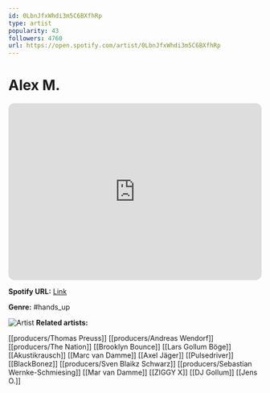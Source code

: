 ```yaml
---
id: 0LbnJfxWhdi3m5C6BXfhRp
type: artist
popularity: 43
followers: 4760
url: https://open.spotify.com/artist/0LbnJfxWhdi3m5C6BXfhRp
---
```

# Alex M.

<iframe style="border-radius:12px" src="https://open.spotify.com/embed/artist/0LbnJfxWhdi3m5C6BXfhRp" width="100%" height="352" frameBorder="0" allowfullscreen="" allow="autoplay; clipboard-write; encrypted-media; fullscreen; picture-in-picture" loading="lazy"></iframe>

**Spotify URL:** [Link](https://open.spotify.com/artist/0LbnJfxWhdi3m5C6BXfhRp)

**Genre:**  #hands_up

![Artist](https://i.scdn.co/image/ab6761610000e5eb3137652decdd09ed405a5ec8)
**Related artists:**

[[producers/Thomas Preuss]]
[[producers/Andreas Wendorf]]
[[producers/The Nation]]
[[Brooklyn Bounce]]
[[Lars Gollum Böge]]
[[Akustikrausch]]
[[Marc van Damme]]
[[Axel Jäger]]
[[Pulsedriver]]
[[BlackBonez]]
[[producers/Sven Blaikz Schwarz]]
[[producers/Sebastian Wernke-Schmiesing]]
[[Mar van Damme]]
[[ZIGGY X]]
[[DJ Gollum]]
[[Jens O.]]
